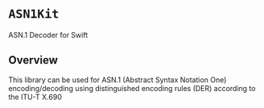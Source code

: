 # ``ASN1Kit``

ASN.1 Decoder for Swift

## Overview

This library can be used for ASN.1 (Abstract Syntax Notation One) encoding/decoding
using distinguished encoding rules (DER) according to the ITU-T X.690
